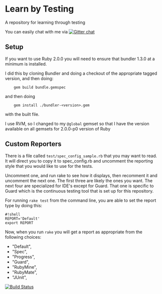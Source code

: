Learn by Testing
================

A repository for learning through testing

You can easily chat with me via  [![Gitter chat](https://badges.gitter.im/gitterHQ/gitter.png)](https://gitter.im/aavalam/learnrubybytesting)

Setup
-----

If you want to use Ruby 2.0.0 you will need to ensure that bundler 1.3.0 at a
minimum is installed.

I did this by cloning Bundler and doing a checkout of the appropriate tagged
version, and then doing:

        gem build bundle.gemspec

and then doing

        gem install ./bundler-<version>.gem

with the built file.

I use RVM, so I changed to my `@global` gemset so that I have the version
available on all gemsets for 2.0.0-p0 version of Ruby

Custom Reporters
----------------

There is a file called `test/spec_config_sample.rb` that you may want to read.  It will direct you to copy it to spec_config.rb and uncomment the reporting style that you would like to use for the tests.

Uncomment one, and run rake to see how it displays, then recomment it and uncomment the next one.  The first three are likely the ones you want.  The next four are specialized for IDE's except for Guard.  That one is specific to Guard which is the continuous testing tool that is set up for this repository.

For running `rake test` from the command line, you are able to set the report type by doing this:

```
#!shell
REPORT='Default'
export REPORT
```

Now, when you run `rake` you will get a report as appropriate from the following choices:

* "Default",
* "Spec",
* "Progress",
* "Guard",
* "RubyMine",
* "RubyMate",
* "JUnit",


[![Build Status](https://semaphoreci.com/api/v1/projects/8f67108e-bcb5-43da-92f7-19a533ec3eac/451704/badge.svg)](https://semaphoreci.com/keeperotphones/learnrubybytesting)
